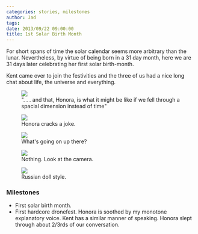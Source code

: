 ```yaml
---
categories: stories, milestones 
author: Jad
tags: 
date: 2013/09/22 09:00:00
title: 1st Solar Birth Month
---
```


For short spans of time the solar calendar seems more arbitrary than the lunar.  Nevertheless, by virtue of being born in a 31 day month, here we are 31 days later celebrating her first solar birth-month.

Kent came over to join the festivities and the three of us had a nice long chat about life, the universe and everything.

<figure>
<img src="/img/2013/09/22/img_3585_medium.jpg" />
<figcaption>". . . and that, Honora, is what it might be like if we fell through a spacial dimension instead of time"</figcaption>
</figure>

<figure>
<img src="/img/2013/09/22/img_3586_medium.jpg" />
<figcaption>Honora cracks a joke.</figcaption>
</figure>

<figure>
<img src="/img/2013/09/22/img_3589_medium.jpg" />
<figcaption>What's going on up there?</figcaption>
</figure>

<figure>
<img src="/img/2013/09/22/img_3599_medium.jpg" />
<figcaption>Nothing.  Look at the camera.</figcaption>
</figure>

<figure>
<img src="/img/2013/09/22/img_3658_medium.jpg" />
<figcaption>Russian doll style.</figcaption>
</figure>


### Milestones
* First solar birth month.
* First hardcore dronefest.  Honora is soothed by my monotone explanatory voice.  Kent has a similar manner of speaking.  Honora slept through about 2/3rds of our conversation.

